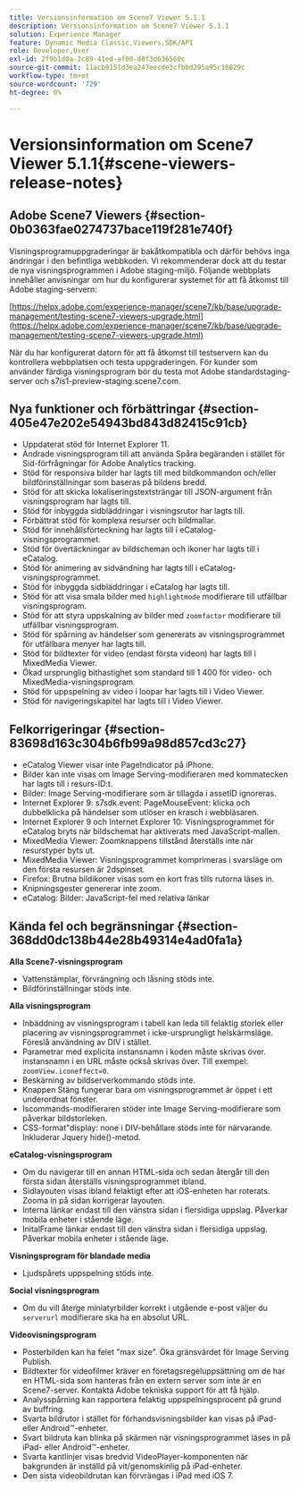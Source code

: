 ```yaml
---
title: Versionsinformation om Scene7 Viewer 5.1.1
description: Versionsinformation om Scene7 Viewer 5.1.1
solution: Experience Manager
feature: Dynamic Media Classic,Viewers,SDK/API
role: Developer,User
exl-id: 2f9b1d0a-2c89-41ed-af00-d8f3d636560c
source-git-commit: 11acb9151d3ea247eecde3cfbbd295a95c10829c
workflow-type: tm+mt
source-wordcount: '729'
ht-degree: 0%

---
```


# Versionsinformation om Scene7 Viewer 5.1.1{#scene-viewers-release-notes}

## Adobe Scene7 Viewers {#section-0b0363fae0274737bace119f281e740f}

Visningsprogramuppgraderingar är bakåtkompatibla och därför behövs inga ändringar i den befintliga webbkoden. Vi rekommenderar dock att du testar de nya visningsprogrammen i Adobe staging-miljö. Följande webbplats innehåller anvisningar om hur du konfigurerar systemet för att få åtkomst till Adobe staging-servern:

[https://helpx.adobe.com/experience-manager/scene7/kb/base/upgrade-management/testing-scene7-viewers-upgrade.html](https://helpx.adobe.com/experience-manager/scene7/kb/base/upgrade-management/testing-scene7-viewers-upgrade.html)

När du har konfigurerat datorn för att få åtkomst till testservern kan du kontrollera webbplatsen och testa uppgraderingen. För kunder som använder färdiga visningsprogram bör du testa mot Adobe standardstaging-server och s7is1-preview-staging.scene7.com.

## Nya funktioner och förbättringar {#section-405e47e202e54943bd843d82415c91cb}

* Uppdaterat stöd för Internet Explorer 11.
* Ändrade visningsprogram till att använda Spåra begäranden i stället för Sid-förfrågningar för Adobe Analytics tracking.
* Stöd för responsiva bilder har lagts till med bildkommandon och/eller bildförinställningar som baseras på bildens bredd.
* Stöd för att skicka lokaliseringstextsträngar till JSON-argument från visningsprogram har lagts till.
* Stöd för inbyggda sidbläddringar i visningsrutor har lagts till.
* Förbättrat stöd för komplexa resurser och bildmallar.
* Stöd för innehållsförteckning har lagts till i eCatalog-visningsprogrammet.
* Stöd för övertäckningar av bildscheman och ikoner har lagts till i eCatalog.
* Stöd för animering av sidvändning har lagts till i eCatalog-visningsprogrammet.
* Stöd för inbyggda sidbläddringar i eCatalog har lagts till.
* Stöd för att visa smala bilder med `highlightmode` modifierare till utfällbar visningsprogram.
* Stöd för att styra uppskalning av bilder med `zoomfactor` modifierare till utfällbar visningsprogram.
* Stöd för spårning av händelser som genererats av visningsprogrammet för utfällbara menyer har lagts till.
* Stöd för bildtexter för video (endast första videon) har lagts till i MixedMedia Viewer.
* Ökad ursprunglig bithastighet som standard till 1 400 för video- och MixedMedia-visningsprogram.
* Stöd för uppspelning av video i loopar har lagts till i Video Viewer.
* Stöd för navigeringskapitel har lagts till i Video Viewer.

## Felkorrigeringar {#section-83698d163c304b6fb99a98d857cd3c27}

* eCatalog Viewer visar inte PageIndicator på iPhone.
* Bilder kan inte visas om Image Serving-modifieraren med kommatecken har lagts till i resurs-ID:t.
* Bilder: Image Serving-modifierare som är tillagda i assetID ignoreras.
* Internet Explorer 9: s7sdk.event: PageMouseEvent: klicka och dubbelklicka på händelser som utlöser en krasch i webbläsaren.
* Internet Explorer 9 och Internet Explorer 10: Visningsprogrammet för eCatalog bryts när bildschemat har aktiverats med JavaScript-mallen.
* MixedMedia Viewer: Zoomknappens tillstånd återställs inte när resurstyper byts ut.
* MixedMedia Viewer: Visningsprogrammet komprimeras i svarsläge om den första resursen är 2dspinset.
* Firefox: Brutna bildikoner visas som en kort fras tills rutorna läses in.
* Knipningsgester genererar inte zoom.
* eCatalog: Bilder: JavaScript-fel med relativa länkar

## Kända fel och begränsningar {#section-368dd0dc138b44e28b49314e4ad0fa1a}

**Alla Scene7-visningsprogram**

* Vattenstämplar, förvrängning och låsning stöds inte.
* Bildförinställningar stöds inte.

**Alla visningsprogram**

* Inbäddning av visningsprogram i tabell kan leda till felaktig storlek eller placering av visningsprogrammet i icke-ursprungligt helskärmsläge. Föreslå användning av DIV i stället.
* Parametrar med explicita instansnamn i koden måste skrivas över. instansnamn i en URL måste också skrivas över. Till exempel: `zoomView.iconeffect=0`.
* Beskärning av bildserverkommando stöds inte.
* Knappen Stäng fungerar bara om visningsprogrammet är öppet i ett underordnat fönster.
* Iscommands-modifieraren stöder inte Image Serving-modifierare som påverkar bildstorleken.
* CSS-format&quot;display: none i DIV-behållare stöds inte för närvarande. Inkluderar Jquery hide()-metod.

**eCatalog-visningsprogram**

* Om du navigerar till en annan HTML-sida och sedan återgår till den första sidan återställs visningsprogrammet ibland.
* Sidlayouten visas ibland felaktigt efter att iOS-enheten har roterats. Zooma in på sidan korrigerar layouten.
* Interna länkar endast till den vänstra sidan i flersidiga uppslag. Påverkar mobila enheter i stående läge.
* InitalFrame länkar endast till den vänstra sidan i flersidiga uppslag. Påverkar mobila enheter i stående läge.

**Visningsprogram för blandade media**

* Ljudspårets uppspelning stöds inte.

**Social visningsprogram**

* Om du vill återge miniatyrbilder korrekt i utgående e-post väljer du `serverurl` modifierare ska ha en absolut URL.

**Videovisningsprogram**

* Posterbilden kan ha felet &quot;max size&quot;. Öka gränsvärdet för Image Serving Publish.
* Bildtexter för videofilmer kräver en företagsregeluppsättning om de har en HTML-sida som hanteras från en extern server som inte är en Scene7-server. Kontakta Adobe tekniska support för att få hjälp.
* Analysspårning kan rapportera felaktig uppspelningsprocent på grund av buffring.
* Svarta bildrutor i stället för förhandsvisningsbilder kan visas på iPad- eller Android™-enheter.
* Svart bildruta kan blinka på skärmen när visningsprogrammet läses in på iPad- eller Android™-enheter.
* Svarta kantlinjer visas bredvid VideoPlayer-komponenten när bakgrunden är inställd på vit/genomskinlig på iPad-enheter.
* Den sista videobildrutan kan förvrängas i iPad med iOS 7.
